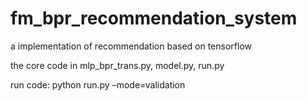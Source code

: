 # fm_bpr_recommendation_system
a implementation of recommendation based on tensorflow



the core code in mlp_bpr_trans.py, model.py, run.py



run code: python run.py –mode=validation
